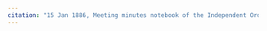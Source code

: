 ```yaml
---
citation: "15 Jan 1886, Meeting minutes notebook of the Independent Order of Good Templars, High Bridge Lodge No. 296, Tompkins County History Center, Ithaca NY."
---
```



